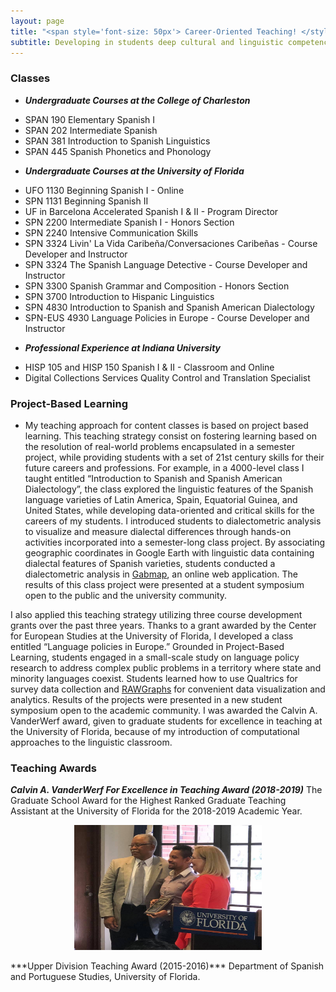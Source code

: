 ```yaml
---
layout: page
title: "<span style='font-size: 50px'> Career-Oriented Teaching! </style>"  
subtitle: Developing in students deep cultural and linguistic competence with the use of data-driven skills for their future careers and professions.
---
```


### Classes
* ***Undergraduate Courses at the College of Charleston***
- SPAN 190 Elementary Spanish I
- SPAN 202 Intermediate Spanish
- SPAN 381 Introduction to Spanish Linguistics
- SPAN 445 Spanish Phonetics and Phonology

* ***Undergraduate Courses at the University of Florida***
- UFO 1130 Beginning Spanish I - Online
- SPN 1131 Beginning Spanish II
- UF in Barcelona Accelerated Spanish I & II - Program Director
- SPN 2200 Intermediate Spanish I - Honors Section
- SPN 2240 Intensive Communication Skills
- SPN 3324 Livin' La Vida Caribeña/Conversaciones Caribeñas - Course Developer and Instructor
- SPN 3324 The Spanish Language Detective - Course Developer and Instructor
- SPN 3300 Spanish Grammar and Composition - Honors Section
- SPN 3700 Introduction to Hispanic Linguistics
- SPN 4830 Introduction to Spanish and Spanish American Dialectology
- SPN-EUS 4930 Language Policies in Europe - Course Developer and Instructor

* ***Professional Experience at Indiana University***
- HISP 105 and HISP 150 Spanish I & II - Classroom and Online
- Digital Collections Services Quality Control and Translation Specialist

### Project-Based Learning

* My teaching approach for content classes is based on project based learning. This teaching strategy consist on fostering learning based on the resolution of real-world problems encapsulated in a semester project, while providing students with a set of 21st century skills for their future careers and professions. For example, in a 4000-level class I taught entitled “Introduction to Spanish and Spanish American Dialectology”, the class explored the linguistic features of the Spanish language varieties of Latin America, Spain, Equatorial Guinea, and United States, while developing data-oriented and critical skills for the careers of my students. I introduced students to dialectometric analysis to visualize and measure dialectal differences through hands-on activities incorporated into a semester-long class project. By associating geographic coordinates in Google Earth with linguistic data containing dialectal features of Spanish varieties, students conducted a dialectometric analysis in [Gabmap](gabmap.nl), an online web application. The results of this class project were presented at a student symposium open to the public and the university community.  

I also applied this teaching strategy utilizing three course development grants over the past three years. Thanks to a grant awarded by the Center for European Studies at the University of Florida, I developed a class entitled “Language policies in Europe.” Grounded in Project-Based Learning, students engaged in a small-scale study on language policy research to address complex public problems in a territory where state and minority languages coexist. Students learned how to use Qualtrics for survey data collection and [RAWGraphs](https://rawgraphs.io/) for convenient data visualization and analytics. Results of the projects were presented in a new student symposium open to the academic community. I was awarded the Calvin A. VanderWerf award, given to graduate students for excellence in teaching at the University of Florida, because of my introduction of computational approaches to the linguistic classroom.

### Teaching Awards
***Calvin A. VanderWerf For Excellence in Teaching Award (2018-2019)*** The Graduate School Award for the Highest Ranked Graduate Teaching Assistant at the University of Florida for the 2018-2019 Academic Year.
<p align="center">
  <img width="300" height="200" src="/assets/img/Calvin.png" >
</p>
***Upper Division Teaching Award (2015-2016)*** Department of Spanish and Portuguese Studies, University of Florida.
